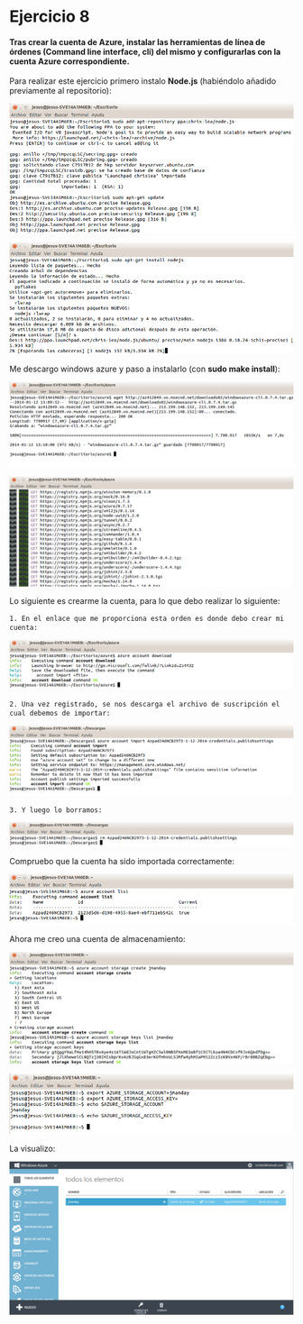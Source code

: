 # Ejercicio 8 

#### Tras crear la cuenta de Azure, instalar las herramientas de línea de órdenes (Command line interface, cli) del mismo y configurarlas con la cuenta Azure correspondiente.

Para realizar este ejercicio primero instalo **Node.js** (habiéndolo añadido previamente al repositorio):

![alt text](https://github.com/jmanday/Imagenes/blob/master/imagen122.png?raw=true)

![alt text](https://github.com/jmanday/Imagenes/blob/master/imagen123.png?raw=true)


Me descargo windows azure y paso a instalarlo (con **sudo make install**):

![alt text](https://github.com/jmanday/Imagenes/blob/master/imagen124.png?raw=true)

![alt text](https://github.com/jmanday/Imagenes/blob/master/imagen125.png?raw=true)


Lo siguiente es crearme la cuenta, para lo que debo realizar lo siguiente:

	1. En el enlace que me proporciona esta orden es donde debo crear mi cuenta:

![alt text](https://github.com/jmanday/Imagenes/blob/master/imagen127.png?raw=true)

	
	2. Una vez registrado, se nos descarga el archivo de suscripción el cual debemos de importar:

![alt text](https://github.com/jmanday/Imagenes/blob/master/imagen128.png?raw=true)


	3. Y luego lo borramos:

![alt text](https://github.com/jmanday/Imagenes/blob/master/imagen129.png?raw=true)	
	

Compruebo que la cuenta ha sido importada correctamente:

![alt text](https://github.com/jmanday/Imagenes/blob/master/imagen130.png?raw=true)


Ahora me creo una cuenta de almacenamiento:

![alt text](https://github.com/jmanday/Imagenes/blob/master/imagen131.png?raw=true)

![alt text](https://github.com/jmanday/Imagenes/blob/master/imagen132.png?raw=true)


La visualizo:

![alt text](https://github.com/jmanday/Imagenes/blob/master/imagen133.png?raw=true)